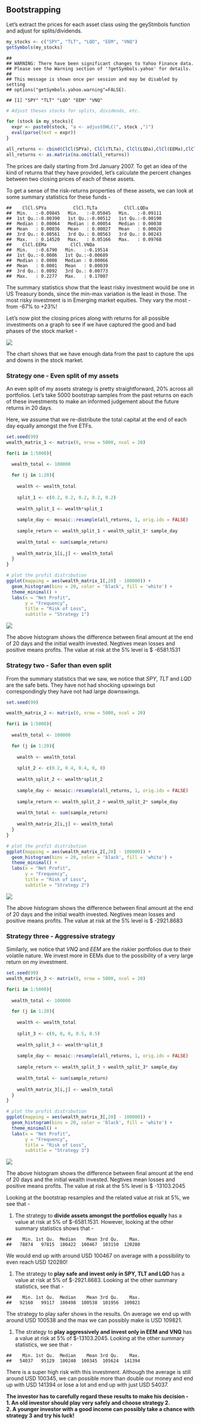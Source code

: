 Bootstrapping
-------------

Let’s extract the prices for each asset class using the geyStmbols
function and adjust for splits/dividends.

``` r
my_stocks <- c("SPY", "TLT", "LQD", "EEM", "VNQ")
getSymbols(my_stocks)
```

    ## 
    ## WARNING: There have been significant changes to Yahoo Finance data.
    ## Please see the Warning section of '?getSymbols.yahoo' for details.
    ## 
    ## This message is shown once per session and may be disabled by setting
    ## options("getSymbols.yahoo.warning"=FALSE).

    ## [1] "SPY" "TLT" "LQD" "EEM" "VNQ"

``` r
# Adjust theses stocks for splits, dividends, etc.

for (stock in my_stocks){
  expr <- paste0(stock, "a <- adjustOHLC(", stock ,")")
  eval(parse(text = expr))
}

all_returns <- cbind(ClCl(SPYa), ClCl(TLTa), ClCl(LQDa),ClCl(EEMa),ClCl(VNQa))
all_returns <- as.matrix(na.omit(all_returns))
```

The prices are daily starting from 3rd January 2007. To get an idea of
the kind of returns that they have provided, let’s calculate the percent
changes between two closing prices of each of these assets.

To get a sense of the risk-returns properties of these assets, we can
look at some summary statistics for these funds -

    ##    ClCl.SPYa          ClCl.TLTa          ClCl.LQDa       
    ##  Min.   :-0.09845   Min.   :-0.05045   Min.   :-0.09111  
    ##  1st Qu.:-0.00390   1st Qu.:-0.00512   1st Qu.:-0.00190  
    ##  Median : 0.00064   Median : 0.00054   Median : 0.00038  
    ##  Mean   : 0.00036   Mean   : 0.00027   Mean   : 0.00020  
    ##  3rd Qu.: 0.00561   3rd Qu.: 0.00563   3rd Qu.: 0.00243  
    ##  Max.   : 0.14520   Max.   : 0.05166   Max.   : 0.09768  
    ##    ClCl.EEMa         ClCl.VNQa       
    ##  Min.   :-0.6790   Min.   :-0.19514  
    ##  1st Qu.:-0.0086   1st Qu.:-0.00689  
    ##  Median : 0.0008   Median : 0.00066  
    ##  Mean   : 0.0001   Mean   : 0.00039  
    ##  3rd Qu.: 0.0092   3rd Qu.: 0.00773  
    ##  Max.   : 0.2277   Max.   : 0.17007

The summary statistics show that the least risky investment would be one
in US Treasury bonds, since the min-max variation is the least in those.
The most risky investment is in Emerging market equities. They vary the
most - from -67% to +23%!

Let’s now plot the closing prices along with returns for all possible
investments on a graph to see if we have captured the good and bad
phases of the stock market -

![](Bootstrapping_files/figure-markdown_github/unnamed-chunk-4-1.png)

The chart shows that we have enough data from the past to capture the
ups and downs in the stock market.

### Strategy one - Even split of my assets

An even split of my assets strategy is pretty straightforward, 20%
across all portfolios. Let’s take 5000 bootstrap samples from the past
returns on each of these investments to make an informed judgement about
the future returns in 20 days.

Here, we assume that we re-distribute the total capital at the end of
each day equally amongst the five ETFs.

``` r
set.seed(99)
wealth_matrix_1 <- matrix(0, nrow = 5000, ncol = 20)

for(i in 1:5000){
  
  wealth_total <- 100000

  for (j in 1:20){
    
    wealth <- wealth_total
    
    split_1 <- c(0.2, 0.2, 0.2, 0.2, 0.2)
  
    wealth_split_1 <- wealth*split_1
  
    sample_day <- mosaic::resample(all_returns, 1, orig.ids = FALSE)
  
    sample_return <- wealth_split_1 + wealth_split_1* sample_day
    
    wealth_total <- sum(sample_return)
  
    wealth_matrix_1[i,j] <- wealth_total
  }
}

# plot the profit distribution
ggplot(mapping = aes(wealth_matrix_1[,20] - 100000)) +
  geom_histogram(bins = 20, color = 'black', fill = 'white') +
  theme_minimal() +
  labs(x = "Net Profit",
       y = "Frequency",
       title = "Risk of Loss",
       subtitle = "Strategy 1")
```

![](Bootstrapping_files/figure-markdown_github/unnamed-chunk-5-1.png)

The above histogram shows the difference between final amount at the end
of 20 days and the initial wealth invested. Negtives mean losses and
positive means profits. The value at risk at the 5% level is $
-6581.1531

### Strategy two - Safer than even split

From the summary statistics that we saw, we notice that *SPY*, *TLT* and
*LQD* are the safe bets. They have not had shocking upswings but
correspondingly they have not had large downswings.

``` r
set.seed(99)

wealth_matrix_2 <- matrix(0, nrow = 5000, ncol = 20)

for(i in 1:5000){
  
  wealth_total <- 100000

  for (j in 1:20){
    
    wealth <- wealth_total
    
    split_2 <- c(0.2, 0.4, 0.4, 0, 0)
  
    wealth_split_2 <- wealth*split_2
  
    sample_day <- mosaic::resample(all_returns, 1, orig.ids = FALSE)
  
    sample_return <- wealth_split_2 + wealth_split_2* sample_day
    
    wealth_total <- sum(sample_return)
  
    wealth_matrix_2[i,j] <- wealth_total
  }
}

# plot the profit distribution
ggplot(mapping = aes(wealth_matrix_2[,20] - 100000)) +
  geom_histogram(bins = 20, color = 'black', fill = 'white') +
  theme_minimal() +
  labs(x = "Net Profit",
       y = "Frequency",
       title = "Risk of Loss",
       subtitle = "Strategy 2")
```

![](Bootstrapping_files/figure-markdown_github/unnamed-chunk-6-1.png)

The above histogram shows the difference between final amount at the end
of 20 days and the initial wealth invested. Negtives mean losses and
positive means profits. The value at risk at the 5% level is $
-2921.8683

### Strategy three - Aggressive strategy

Similarly, we notice that *VNQ* and *EEM* are the riskier portfolios due
to their volatile nature. We invest more in EEMs due to the possibility
of a very large return on my investment.

``` r
set.seed(99)
wealth_matrix_3 <- matrix(0, nrow = 5000, ncol = 20)

for(i in 1:5000){
  
  wealth_total <- 100000

  for (j in 1:20){
    
    wealth <- wealth_total
    
    split_3 <- c(0, 0, 0, 0.5, 0.5)
  
    wealth_split_3 <- wealth*split_3
  
    sample_day <- mosaic::resample(all_returns, 1, orig.ids = FALSE)
  
    sample_return <- wealth_split_3 + wealth_split_3* sample_day
    
    wealth_total <- sum(sample_return)
  
    wealth_matrix_3[i,j] <- wealth_total
  }
}

# plot the profit distribution
ggplot(mapping = aes(wealth_matrix_3[,20] - 100000)) +
  geom_histogram(bins = 20, color = 'black', fill = 'white') +
  theme_minimal() +
  labs(x = "Net Profit",
       y = "Frequency",
       title = "Risk of Loss",
       subtitle = "Strategy 3")
```

![](Bootstrapping_files/figure-markdown_github/unnamed-chunk-7-1.png)

The above histogram shows the difference between final amount at the end
of 20 days and the initial wealth invested. Negtives mean losses and
positive means profits. The value at risk at the 5% level is $
-13103.2045

Looking at the bootstrap resamples and the related value at risk at 5%,
we see that - <br>

1.  The strategy to **divide assets amongst the portfolios equally** has
    a value at risk at 5% of $-6581.1531. However, looking at the other
    summary statistics shows that -

<!-- -->

    ##    Min. 1st Qu.  Median    Mean 3rd Qu.    Max. 
    ##   78874   97815  100422  100467  103150  120280

We would end up with around USD 100467 on average with a possibility to
even reach USD 120280!

1.  The strategy to **play safe and invest only in SPY, TLT and LQD**
    has a value at risk at 5% of $-2921.8683. Looking at the other
    summary statistics, see that -

<!-- -->

    ##    Min. 1st Qu.  Median    Mean 3rd Qu.    Max. 
    ##   92160   99117  100498  100538  101956  109821

The strategy to play safer shows in the results. On average we end up
with around USD 100538 and the max we can possibly make is USD 109821.

1.  The strategy to **play aggressively and invest only in EEM and VNQ**
    has a value at risk at 5% of $-13103.2045. Looking at the other
    summary statistics, we see that -

<!-- -->

    ##    Min. 1st Qu.  Median    Mean 3rd Qu.    Max. 
    ##   54037   95129  100240  100345  105624  141394

There is a super high risk with this investment. Although the average is
still around USD 100345, we can possible more than double our money and
end up with USD 141394 or lose a lot and end up with just USD 54037.

**The investor has to carefully regard these results to make his
decision - <br> 1. An old investor should play very safely and choose
strategy 2. <br> 2. A younger investor with a good income can possibly
take a chance with strategy 3 and try his luck!**
